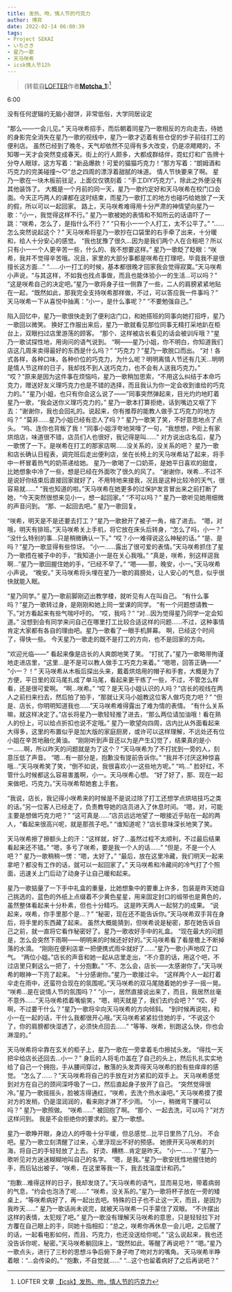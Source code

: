 ```yaml
---
title: 发热、吻，情人节的巧克力
author: 博弈
date: 2022-02-14 06:00:39
tags:
- Project SEKAI
- いちさき
- 星乃一歌
- 天马咲希
- icsk情人节12h
---
```


> (转载自[LOFTER](https://www.lofter.com/)作者[**Motcha_1**](https://motcha1.lofter.com/))[^*]

6:00

没有任何逻辑的无脑小甜饼，非常低俗，大学同居设定

<!-- more -->

<span class="base16character-tenmasaki">“那么——一会儿见。”</span>
天马咲希招手，而后朝着同星乃一歌相反的方向走去，待她的身影完全消失在星乃一歌的视线中，星乃一歌才迈着有些仓促的步子前往打工的便利店。
虽然已经到了晚冬，天气却依然不见得有多大改变，仍是凉飕飕的，不知哪一天才会突然变成春天。街上的行人颇多，大都成群结伴，霓虹灯和广告牌十分夺人眼球，这方写着：“新品爆款！可爱的猫猫巧克力！”那方写着：“朗姆酒和巧克力的完美碰撞～♡”总之四周的漂浮着甜腻的味道。
情人节快要来了啊。
星乃一歌在一块木板前驻足，上面仅仅镌刻着：“手工DIY巧克力”，除此之外便没有其他装饰了。
大概是一个月前的同一天，星乃一歌约定好和天马咲希在校门口会面。今天正巧两人的课都在这时结束，而星乃一歌打工的地方也碰巧给她放了一天的假，所以可以一起回家。
路上，天马咲希难得用十分严肃的神情望向星乃一歌：<span class="base16character-tenmasaki">“小一，我觉得这样不行。”</span>
星乃一歌被她的表情和不知所云的话语吓了一跳：<span class="base16character-hoshinoichika">“咲希，怎么了，是指什么不行？”</span>
<span class="base16character-tenmasaki">“只有小一一个人打工，太不公平了。”</span>
<span class="base16character-hoshinoichika">“……怎么突然说起这个？”</span>
天马咲希将星乃一歌抄在口袋里的右手牵了出来，十分暖和，给人十分安心的感觉。
<span class="base16character-tenmasaki">“我也犹豫了很久…因为是我们两个人在合租吧？所以只有小一一个人更辛苦一些，什么的、我不想要这样。”</span>
星乃一歌眨了眨眼：<span class="base16character-hoshinoichika">“咲希，我并不觉得辛苦哦。况且，家里的大部分事都是咲希在打理吧，毕竟我不是很擅长这方面…”</span>
<span class="base16character-tenmasaki">“……小一打工的时候，基本都很晚才回家我会觉得寂寞。”</span>天马咲希小声说，<span class="base16character-tenmasaki">“与其这样，不如我也找点事做，而且也能体验小一的生活…可以吗？”</span>
<span class="base16character-hoshinoichika">“这是咲希自己的决定吧。”</span>星乃一歌将身子往一侧靠了一些，二人的肩膀紧紧地贴在一起，<span class="base16character-hoshinoichika">“既然如此，那我完全支持咲希那样做，不过，可以答应我一件事吗？”</span>
天马咲希一下从喜悦中抽离：<span class="base16character-tenmasaki">“小一，是什么事呢？”</span>
<span class="base16character-hoshinoichika">“不要勉强自己。”</span>

陷入回忆中，星乃一歌很快走到了便利店门口，和她搭班的同事向她打招呼，星乃一歌回以微笑。
换好工作服出来后，星乃一歌就看见那位同事无精打采地趴在柜台上，双眼扫过店里游荡的顾客。
<span class="base16character-hoshinoichika">“那个、这样被店长看见的话会被训斥哦？”</span>星乃一歌试探性地，用询问的语气说到。
<span class="base16character-">“啊——星乃小姐，你不明白，你知道我们店这几周来卖得最好的东西是什么吗？”</span>
<span class="base16character-hoshinoichika">“巧克力？”</span>星乃一歌脱口而出。
<span class="base16character-">“对！各式各样，各种口味，各种价位的巧克力，为什么呢？明明离情人节还有几天…明明是情人节这样的日子，我却找不到人送巧克力，也不会有人送我巧克力。”</span>
<span class="base16character-hoshinoichika">“哎？”</span>原来是因为这件事在烦恼吗，星乃一歌稍加思索，<span class="base16character-hoshinoichika">“不用这么纠结于本命巧克力，赠送好友义理巧克力也是不错的选择，而且我认为你一定会收到谁给的巧克力的。”</span>
<span class="base16character-">“星乃小姐，也只有你会这么说了——”</span>同事突然弹起来，目光灼灼地盯着星乃一歌，<span class="base16character-hoshinoichika">“我会送你义理巧克力的。”</span>
星乃一歌本打算拒绝，话到嘴边又咽了下去：<span class="base16character-hoshinoichika">“谢谢你，我也会回礼的。说起来，你有推荐的能教人做手工巧克力的地方吗？”</span>
<span class="base16character-">“莫非……星乃小姐已经有恋人了吗？”</span>
星乃一歌笑了笑，不好意思地点了点头。
<span class="base16character-">“呜、连你也背叛了我！”</span>同事小姐浮夸地哭嚎了一句，<span class="base16character-">“我想想，P街上有家烘焙店，味道很不错，店员们人也很好，我记得是叫……”</span>
对方说出店名后，星乃一歌愣了一下。是咲希在打工的那家店啊……没关系的，没关系的吧？
星乃一歌和店长确认日程表，调完班后走出便利店，坐在长椅上的天马咲希站了起来，将手中一杯冒着热气的奶茶递给她。
星乃一歌喝了一口奶茶，是她平日喜欢的甜度，比她想象中冷了一些，想是已经在外面吹了很久的风了。
<span class="base16character-hoshinoichika">“谢谢你，咲希…不过不是说好你结束后直接回家就好了，不用特地来接我，况且是这种比较冷的天气，很容易就……”</span>
<span class="base16character-tenmasaki">“我也知道的啦。”</span>天马咲希在她更多的过保护发言冒出来之前打断了她，<span class="base16character-tenmasaki">“今天突然很想来见小一，想一起回家。”</span>
<span class="base16character-tenmasaki">“不可以吗？”</span>
星乃一歌听见她用细微的声音问到。
<span class="base16character-hoshinoichika">“那、一起回去吧。”</span>
星乃一歌回复。

<span class="base16character-hoshinoichika">“咲希，明天是不是还要去打工？”</span>星乃一歌掀开了被子一角，缩了进去。
<span class="base16character-tenmasaki">“嗯，对哦，明天有排班。”</span>天马咲希关上手机，将它放在床头后转身，<span class="base16character-tenmasaki">“怎么了吗，小一？”</span>
<span class="base16character-hoshinoichika">“没什么特别的事…只是稍微确认一下。”</span>
<span class="base16character-tenmasaki">“哎？小一难得说这么神秘的话。”</span>
<span class="base16character-hoshinoichika">“是、是吗？”</span>星乃一歌显得有些惊讶。
<span class="base16character-tenmasaki">“小一……露出了很可爱的表情。”</span>天马咲希抓住了星乃一歌捂在被子中的手，<span class="base16character-tenmasaki">“我知道小一是在关心我哦。”</span>
<span class="base16character-hoshinoichika">“真是，咲希，别这样逗我啊…”</span>星乃一歌回握住她的手，<span class="base16character-hoshinoichika">“已经不早了。”</span>
<span class="base16character-tenmasaki">“嗯——那，晚安，小一。”</span>天马咲希小声说。
<span class="base16character-hoshinoichika">“晚安。”</span>
天马咲希将头埋在星乃一歌的肩膀处，让人安心的气息，似乎很快就能入眠。

<span class="base16character-">“星乃同学。”</span>
星乃一歌前脚刚迈出教学楼，就听见有人在叫自己。
<span class="base16character-hoshinoichika">“有什么事吗？”</span>星乃一歌转过身，是刚刚和她上同一堂课的同学。
<span class="base16character-">“有一个问题想请教一下。”</span>对方看起来有些气喘吁吁的。
<span class="base16character-hoshinoichika">“哎，我吗？”</span>
<span class="base16character-">“对…因为觉得星乃同学一定会知道。”</span>
没想到会有同学来问自己在哪里打工比较合适这样的问题……不过，这种事情肯定大家都有各自的理由吧。星乃一歌看了一眼手机屏幕。
啊，已经这个时间了，得快一些。
今天星乃一歌走的既不是打工的方向，也不是回家的方向。

<span class="base16character-">“欢迎光临——”</span>
看起来像是店长的人爽朗地笑了笑。
<span class="base16character-hoshinoichika">“打扰了。”</span>星乃一歌略带拘谨地走进店里，<span class="base16character-hoshinoichika">“这里…是不是可以教人做手工巧克力来着。”</span>
<span class="base16character-">“嗯嗯，回答正确——”</span>
<span class="base16character-tenmasaki">“小一？！”</span>
天马咲希从木板后探出头来，戴着烘焙用的帽子和手套，大概是为了方便，平日里的双马尾扎成了单马尾，看起来更干练了一些，不过，不管怎么样看，还是很可爱啊。
<span class="base16character-hoshinoichika">“啊…咲希。”</span>
<span class="base16character-">“哎？是天马小姐认识的人吗？”</span>店长的视线在两人之前扫来扫去，然后拍了拍手，<span class="base16character-">“那就让天马小姐教这位客人做巧克力吧？”</span>
<span class="base16character-tenmasaki">“但是、店长，你明明知道我也……”</span>天马咲希难得露出了难为情的表情。
<span class="base16character-">“有什么关系嘛，就这样决定了。”</span>店长将星乃一歌轻轻推了进去，<span class="base16character-">“那么两位请加油哦！看在熟人的份上，可以给点折扣也说不定哦。”</span>
星乃一歌望向四周，店内比从外面看起来大得多，这里的布置似乎是加大版的家庭厨房，或许可以这样理解，不远处还有位小姐在辛苦地融化黄油。
<span class="base16character-tenmasaki">“刚刚听到声音还以为是产生幻觉了，结果真的是小一……啊，所以昨天的问题就是为了这个？”</span>天马咲希为了不打扰到一旁的人，刻意压低了声音。
<span class="base16character-hoshinoichika">“嗯…有一部分是，抱歉没有提前告诉你。”</span>
<span class="base16character-tenmasaki">“我并不讨厌这种惊喜哦…”</span>天马咲希笑了笑，<span class="base16character-tenmasaki">“倒不如说，我很喜欢小一这些地方呢。”</span>
<span class="base16character-hoshinoichika">“呜…”</span>
脸好红，不管什么时候都这么容易害羞啊，小一。天马咲希心想。
<span class="base16character-tenmasaki">“好了好了，那、现在一起来做吧，巧克力。”</span>天马咲希帮她套上手套。

<span class="base16character-hoshinoichika">“我说，店长，我记得小咲希来的时候是不是说过除了打工还想学点烘培技巧之类的话。”</span>另一位客人已经走了，负责教导她的店员进入了休息时间。
<span class="base16character-hoshinoichika">“嗯，对，可能主要是想做巧克力吧？”</span>
<span class="base16character-">“这可真是……”</span>店员远远地望了一眼接近乎贴在一起的两人，<span class="base16character-">“看起来很高兴呢，就是那孩子吧。”</span>
<span class="base16character-">“谁知道呢？”</span>店长意味深长地笑了笑。

天马咲希擦了擦额头上的汗：<span class="base16character-tenmasaki">“这样就，好了…虽然过程不太顺利，不过最后结果看起来还不错。”</span>
<span class="base16character-hoshinoichika">“嗯，多亏了咲希，要是我一个人的话……”</span>
<span class="base16character-tenmasaki">“但是，不是一个人吧？”</span>
星乃一歌稍稍一愣：<span class="base16character-hoshinoichika">“嗯，太好了。”</span>
<span class="base16character-tenmasaki">“最后，放在这里冷藏，我们明天一起来拿吧？都没有工作的话，就可以一起回家了。”</span>
天马咲希和冷藏间的冷气打了个照面，迅速关上门后动了动身子让自己暖和起来。

星乃一歌掂量了一下手中礼盒的重量，比她想象中的要重上许多，包装是昨天她自己挑选的，蓝色的外纸上点缀着不少黄色星星，用来固定封口的缎带也是黄色的，虽然整体看起来十分朴素，但也十分精巧。
这是昨天两人一起努力的成果。
<span class="base16character-hoshinoichika">“说起来，咲希，你手里那个是…？”</span>
<span class="base16character-tenmasaki">“秘密，现在还不能告诉你。”</span>天马咲希双手背在身后，将手里的东西藏了起来。
虽然大概能猜到，但咲希说是秘密，那在她告诉自己之前，就一直将它看作秘密好了。星乃一歌收好手中的礼盒。
<span class="base16character-tenmasaki">“现在最大的问题是，怎么会突然下雨啊——明明来的时候还好好的。”</span>天马咲希看了看屋檐上不断掉落的水滴。
<span class="base16character-hoshinoichika">“刚刚在便利店拿一把便携式雨伞就好了……”</span>星乃一歌小声地叹了口气。
<span class="base16character-">“两位小姐。”</span>店长的声音和她一起从店里走出，<span class="base16character-">“不介意的话，用这个吧，不过店里只剩这么一把了，十分抱歉。”</span>
<span class="base16character-tenmasaki">“不、怎么会，店长——太感谢你了。”</span>天马咲希的眼神一下亮了起来。
<span class="base16character-hoshinoichika">“十分感谢你。”</span>星乃一歌接过伞。
<span class="base16character-tenmasaki">“这样两个人一起打着伞走在雨中，还蛮符合现在的氛围呢。”</span>天马咲希的双马尾随着她的步子一摇一晃。
<span class="base16character-hoshinoichika">“咲希…是在说情人节的氛围吗？”</span>
<span class="base16character-tenmasaki">“小一，居然直接说出来了，而且，我居然丝毫不意外……”</span>天马咲希捂着嘴偷笑，<span class="base16character-tenmasaki">“嗯，明天就是了，我们去约会吧？”</span>
<span class="base16character-hoshinoichika">“哎、好啊，不过要干什么？”</span>星乃一歌将伞向天马咲希的方向倾斜。
<span class="base16character-tenmasaki">“到时候再说啦，和小一在一起的话，干什么我都很开心哦。”</span>天马咲希紧紧拉住她的手，<span class="base16character-tenmasaki">“不说这个了，你的肩膀都快湿透了，必须快点回去……”</span>
<span class="base16character-hoshinoichika">“等等、咲希，别跑这么快，你也会淋湿的。”</span>

天马咲希将伞靠在玄关的柜子上，星乃一歌在一旁拿着毛巾擦拭头发。
<span class="base16character-tenmasaki">“得找一天把伞给店长还回去…小一？”</span>
身后的人将毛巾盖在了自己的头上，然后扎扎实实地给了自己一个拥抱，手从腰间穿过，散落的头发弄得天马咲希的脸有些痒痒的感觉。
<span class="base16character-tenmasaki">“怎么了……？”</span>天马咲希将自己的手放在对方紧扣的双手上。
天马咲希感觉到对方在自己的颈间深呼吸了一口，然后直起身子放开了自己。
<span class="base16character-hoshinoichika">“突然觉得很冷。”</span>星乃一歌摇摇头，脸被冻得通红，<span class="base16character-hoshinoichika">“咲希，去洗个热水澡吧。”</span>
天马咲希摸了摸对方的发梢，仍是湿润润的，看来刚才淋了不少雨。
<span class="base16character-tenmasaki">“小一，稍微弯下腰可以吗？”</span>
星乃一歌照做。
<span class="base16character-hoshinoichika">“咲希……”</span>
被回抱了啊。
<span class="base16character-tenmasaki">“那个、一起去洗，可以吗？”</span>对方这样问到。
我是不会拒绝你的要求的。星乃一歌想。

星乃一歌睁开眼，身边人的呼吸十分平缓，但总感觉…比平日里热了几分。
不会吧。星乃一歌立刻清醒了过来，心里浮现出不好的预感。
她撩开天马咲希的刘海，将自己的手轻轻放了上去。
好烫、糟糕…肯定是昨天。
<span class="base16character-tenmasaki">“小一……？”</span>星乃一歌听见对方迷迷糊糊地叫自己的名字。
<span class="base16character-hoshinoichika">“嗯，是我。”</span>星乃一歌安抚性地握住她的手，而后钻出被子，<span class="base16character-hoshinoichika">“咲希，在这里等我一下，我去找温度计和药。”</span>

<span class="base16character-tenmasaki">“抱歉…难得这样的日子，我却发烧了。”</span>天马咲希的语气，显而易见地，带着病弱的气息，<span class="base16character-tenmasaki">“约会也泡汤了呢……”</span>
<span class="base16character-hoshinoichika">“咲希，没关系的。”</span>星乃一歌将杯子放在一旁的矮桌上，<span class="base16character-hoshinoichika">“等咲希病好了，再一起出去吧。特殊的日子也不止这一天，而且，是因为我昨天……”</span>
星乃一歌话尚未说完，就被天马咲希一只手蒙住了双眼。
<span class="base16character-tenmasaki">“不许摆出这样的表情，太犯规了吧。”</span>
星乃一歌没有理解天马咲希的意思，只是轻轻拉下对方覆在自己眼上的手，同她十指相扣：<span class="base16character-hoshinoichika">“总之，咲希你再休息一会儿吧，之后醒了的话，一起看电影如何，而且、巧克力，也还没送给你呢。”</span>
<span class="base16character-tenmasaki">“这么说起来，我也还没告诉你呢，秘密。”</span>天马咲希躺回床上，<span class="base16character-hoshinoichika">“既然如此，等醒了再说吧？”</span>
<span class="base16character-tenmasaki">“嗯。”</span>星乃一歌点头，进行了三秒的思想斗争后俯下身子吻了吻对方的嘴角。
天马咲希半睁着眼：<span class="base16character-tenmasaki">“…会传染的。”</span>
<span class="base16character-hoshinoichika">“抱歉，不自觉就……”</span>
<span class="base16character-tenmasaki">“…这个也留着病好了之后再说吧？”</span>

[^*]: LOFTER 文章 [【icsk】发热、吻，情人节的巧克力](https://motcha1.lofter.com/post/73f730a0_2b4a8fd89/)
